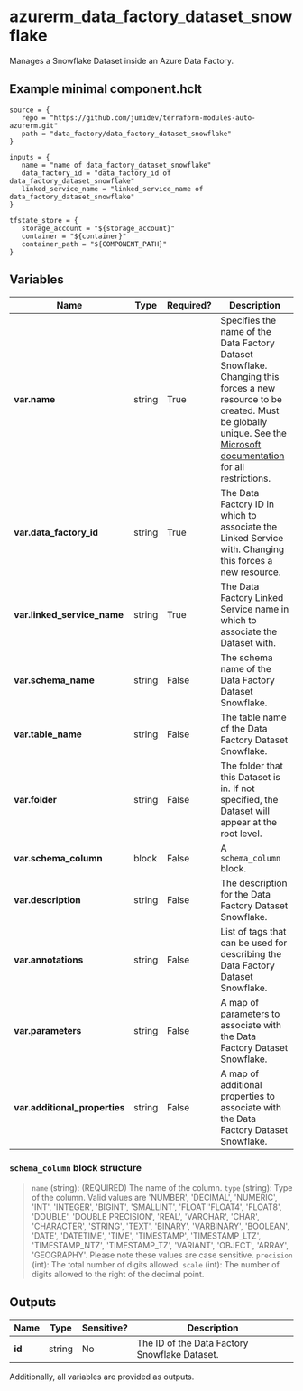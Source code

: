 # azurerm_data_factory_dataset_snowflake

Manages a Snowflake Dataset inside an Azure Data Factory.

## Example minimal component.hclt

```hcl
source = {
   repo = "https://github.com/jumidev/terraform-modules-auto-azurerm.git" 
   path = "data_factory/data_factory_dataset_snowflake" 
}

inputs = {
   name = "name of data_factory_dataset_snowflake" 
   data_factory_id = "data_factory_id of data_factory_dataset_snowflake" 
   linked_service_name = "linked_service_name of data_factory_dataset_snowflake" 
}

tfstate_store = {
   storage_account = "${storage_account}" 
   container = "${container}" 
   container_path = "${COMPONENT_PATH}" 
}

```

## Variables

| Name | Type | Required? |  Description |
| ---- | ---- | --------- |  ----------- |
| **var.name** | string | True | Specifies the name of the Data Factory Dataset Snowflake. Changing this forces a new resource to be created. Must be globally unique. See the [Microsoft documentation](https://docs.microsoft.com/azure/data-factory/naming-rules) for all restrictions. | 
| **var.data_factory_id** | string | True | The Data Factory ID in which to associate the Linked Service with. Changing this forces a new resource. | 
| **var.linked_service_name** | string | True | The Data Factory Linked Service name in which to associate the Dataset with. | 
| **var.schema_name** | string | False | The schema name of the Data Factory Dataset Snowflake. | 
| **var.table_name** | string | False | The table name of the Data Factory Dataset Snowflake. | 
| **var.folder** | string | False | The folder that this Dataset is in. If not specified, the Dataset will appear at the root level. | 
| **var.schema_column** | block | False | A `schema_column` block. | 
| **var.description** | string | False | The description for the Data Factory Dataset Snowflake. | 
| **var.annotations** | string | False | List of tags that can be used for describing the Data Factory Dataset Snowflake. | 
| **var.parameters** | string | False | A map of parameters to associate with the Data Factory Dataset Snowflake. | 
| **var.additional_properties** | string | False | A map of additional properties to associate with the Data Factory Dataset Snowflake. | 

### `schema_column` block structure

> `name` (string): (REQUIRED) The name of the column.
> `type` (string): Type of the column. Valid values are 'NUMBER', 'DECIMAL', 'NUMERIC', 'INT', 'INTEGER', 'BIGINT', 'SMALLINT', 'FLOAT''FLOAT4', 'FLOAT8', 'DOUBLE', 'DOUBLE PRECISION', 'REAL', 'VARCHAR', 'CHAR', 'CHARACTER', 'STRING', 'TEXT', 'BINARY', 'VARBINARY', 'BOOLEAN', 'DATE', 'DATETIME', 'TIME', 'TIMESTAMP', 'TIMESTAMP_LTZ', 'TIMESTAMP_NTZ', 'TIMESTAMP_TZ', 'VARIANT', 'OBJECT', 'ARRAY', 'GEOGRAPHY'. Please note these values are case sensitive.
> `precision` (int): The total number of digits allowed.
> `scale` (int): The number of digits allowed to the right of the decimal point.



## Outputs

| Name | Type | Sensitive? | Description |
| ---- | ---- | --------- | --------- |
| **id** | string | No  | The ID of the Data Factory Snowflake Dataset. | 

Additionally, all variables are provided as outputs.
